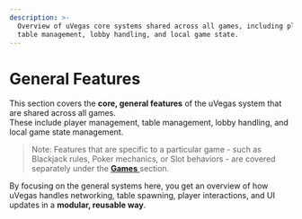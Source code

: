 ```yaml
---
description: >-
  Overview of uVegas core systems shared across all games, including player and
  table management, lobby handling, and local game state.
---
```


# General Features

This section covers the **core, general features** of the uVegas system that are shared across all games.\
These include player management, table management, lobby handling, and local game state management.

> Note: Features that are specific to a particular game - such as Blackjack rules, Poker mechanics, or Slot behaviors - are covered separately under the [**Games** ](../games/)section.

By focusing on the general systems here, you get an overview of how uVegas handles networking, table spawning, player interactions, and UI updates in a **modular, reusable way**.
